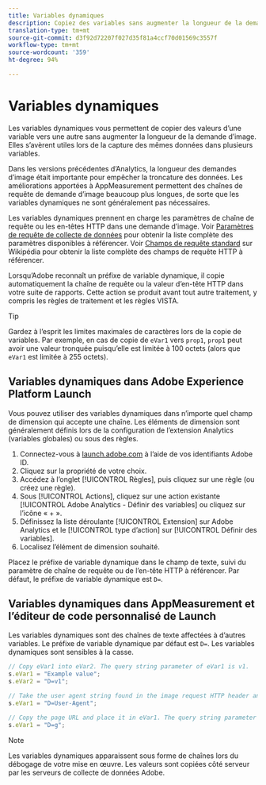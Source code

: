 ```yaml
---
title: Variables dynamiques
description: Copiez des variables sans augmenter la longueur de la demande d’image.
translation-type: tm+mt
source-git-commit: d3f92d72207f027d35f81a4ccf70d01569c3557f
workflow-type: tm+mt
source-wordcount: '359'
ht-degree: 94%

---
```



# Variables dynamiques

Les variables dynamiques vous permettent de copier des valeurs d’une variable vers une autre sans augmenter la longueur de la demande d’image. Elles s’avèrent utiles lors de la capture des mêmes données dans plusieurs variables.

Dans les versions précédentes d’Analytics, la longueur des demandes d’image était importante pour empêcher la troncature des données. Les améliorations apportées à AppMeasurement permettent des chaînes de requête de demande d’image beaucoup plus longues, de sorte que les variables dynamiques ne sont généralement pas nécessaires.

Les variables dynamiques prennent en charge les paramètres de chaîne de requête ou les en-têtes HTTP dans une demande d’image. Voir [Paramètres de requête de collecte de données](../../validate/query-parameters.md) pour obtenir la liste complète des paramètres disponibles à référencer. Voir [Champs de requête standard](https://en.wikipedia.org/wiki/List_of_HTTP_header_fields#Request_fields) sur Wikipédia pour obtenir la liste complète des champs de requête HTTP à référencer.

Lorsqu’Adobe reconnaît un préfixe de variable dynamique, il copie automatiquement la chaîne de requête ou la valeur d’en-tête HTTP dans votre suite de rapports. Cette action se produit avant tout autre traitement, y compris les règles de traitement et les règles VISTA.

>[!TIP]
>
>Gardez à l’esprit les limites maximales de caractères lors de la copie de variables. Par exemple, en cas de copie de `eVar1` vers `prop1`, `prop1` peut avoir une valeur tronquée puisqu’elle est limitée à 100 octets (alors que `eVar1` est limitée à 255 octets).

## Variables dynamiques dans Adobe Experience Platform Launch

Vous pouvez utiliser des variables dynamiques dans n’importe quel champ de dimension qui accepte une chaîne. Les éléments de dimension sont généralement définis lors de la configuration de l’extension Analytics (variables globales) ou sous des règles.

1. Connectez-vous à [launch.adobe.com](https://launch.adobe.com) à l’aide de vos identifiants Adobe ID.
2. Cliquez sur la propriété de votre choix.
3. Accédez à l’onglet [!UICONTROL Règles], puis cliquez sur une règle (ou créez une règle).
4. Sous [!UICONTROL Actions], cliquez sur une action existante [!UICONTROL Adobe Analytics - Définir des variables] ou cliquez sur l’icône « + ».
5. Définissez la liste déroulante [!UICONTROL Extension] sur Adobe Analytics et le [!UICONTROL type d’action] sur [!UICONTROL Définir des variables].
6. Localisez l’élément de dimension souhaité.

Placez le préfixe de variable dynamique dans le champ de texte, suivi du paramètre de chaîne de requête ou de l’en-tête HTTP à référencer. Par défaut, le préfixe de variable dynamique est `D=`.

## Variables dynamiques dans AppMeasurement et l’éditeur de code personnalisé de Launch

Les variables dynamiques sont des chaînes de texte affectées à d’autres variables. Le préfixe de variable dynamique par défaut est `D=`. Les variables dynamiques sont sensibles à la casse.

```js
// Copy eVar1 into eVar2. The query string parameter of eVar1 is v1.
s.eVar1 = "Example value";
s.eVar2 = "D=v1";

// Take the user agent string found in the image request HTTP header and place it in eVar1.
s.eVar1 = "D=User-Agent";

// Copy the page URL and place it in eVar1. The query string parameter of page URL is g.
s.eVar1 = "D=g";
```

>[!NOTE]
>
>Les variables dynamiques apparaissent sous forme de chaînes lors du débogage de votre mise en œuvre. Les valeurs sont copiées côté serveur par les serveurs de collecte de données Adobe.
